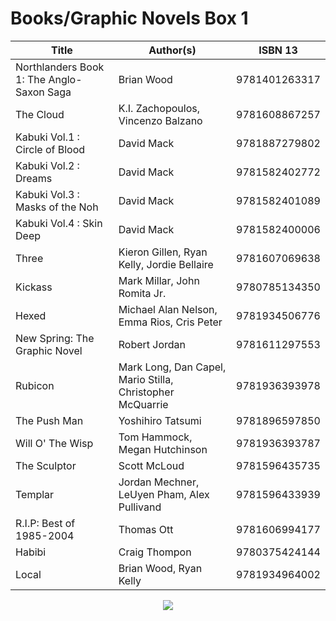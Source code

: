 
# Books/Graphic Novels Box 1


| Title                                     | Author(s)                                                 | ISBN 13        
| ----------------------------------------- | --------------------------------------------------------- | -------------- 
| Northlanders Book 1: The Anglo-Saxon Saga | Brian Wood                                                | 9781401263317
| The Cloud                                 | K.I. Zachopoulos, Vincenzo Balzano                        | 9781608867257
| Kabuki Vol.1 : Circle of Blood            | David Mack                                                | 9781887279802
| Kabuki Vol.2 : Dreams                     | David Mack                                                | 9781582402772
| Kabuki Vol.3 : Masks of the Noh           | David Mack                                                | 9781582401089
| Kabuki Vol.4 : Skin Deep                  | David Mack                                                | 9781582400006
| Three                                     | Kieron Gillen, Ryan Kelly, Jordie Bellaire                | 9781607069638
| Kickass                                   | Mark Millar, John Romita Jr.                              | 9780785134350
| Hexed                                     | Michael Alan Nelson, Emma Rios, Cris Peter                | 9781934506776
| New Spring: The Graphic Novel             | Robert Jordan                                             | 9781611297553
| Rubicon                                   | Mark Long, Dan Capel, Mario Stilla, Christopher McQuarrie | 9781936393978
| The Push Man                              | Yoshihiro Tatsumi                                         | 9781896597850
| Will O' The Wisp                          | Tom Hammock, Megan Hutchinson                             | 9781936393787
| The Sculptor                              | Scott McLoud                                              | 9781596435735
| Templar                                   | Jordan Mechner, LeUyen Pham, Alex Pullivand               | 9781596433939
| R.I.P: Best of 1985-2004                  | Thomas Ott                                                | 9781606994177
| Habibi                                    | Craig Thompon                                             | 9780375424144
| Local                                     | Brian Wood, Ryan Kelly                                    | 9781934964002


<p align="center">
  <img src="https://user-images.githubusercontent.com/7928464/73208560-4d44f800-410c-11ea-84a4-7199894d8c40.png">
</p>

